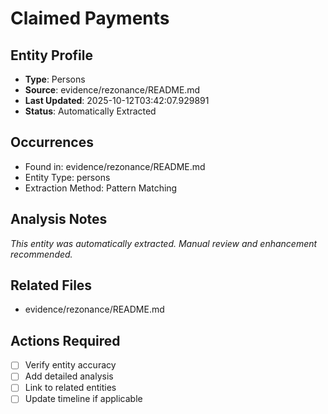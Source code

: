 # Claimed Payments

## Entity Profile
- **Type**: Persons
- **Source**: evidence/rezonance/README.md
- **Last Updated**: 2025-10-12T03:42:07.929891
- **Status**: Automatically Extracted

## Occurrences
- Found in: evidence/rezonance/README.md
- Entity Type: persons
- Extraction Method: Pattern Matching

## Analysis Notes
*This entity was automatically extracted. Manual review and enhancement recommended.*

## Related Files
- evidence/rezonance/README.md

## Actions Required
- [ ] Verify entity accuracy
- [ ] Add detailed analysis
- [ ] Link to related entities
- [ ] Update timeline if applicable

